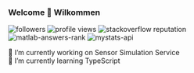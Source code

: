 ### Welcome 👋 Wilkommen

![followers](https://img.shields.io/github/followers/smamusa?style=flat)
![profile views](https://komarev.com/ghpvc/?username=smamusa&style=flat)
![stackoverflow reputation](https://img.shields.io/endpoint?style=flat&url=https%3A%2F%2Fmystats-api.herokuapp.com%2Fstackrep)
![matlab-answers-rank](https://img.shields.io/endpoint?style=flat&labelColor=grey&url=https%3A%2F%2Fmystats-api.herokuapp.com%2Fmatlab-answers-rank)
![mystats-api](https://img.shields.io/endpoint?style=flat&url=https%3A%2F%2Fmystats-api.herokuapp.com%2F)



🔭 I’m currently working on Sensor Simulation Service\
🌱 I’m currently learning TypeScript

<!--
**smamusa/smamusa** is a ✨ _special_ ✨ repository because its `README.md` (this file) appears on your GitHub profile.

Here are some ideas to get you started:

- 🔭 I’m currently working on ...
- 🌱 I’m currently learning ...
- 👯 I’m looking to collaborate on ...
- 🤔 I’m looking for help with ...
- 💬 Ask me about ...
- 📫 How to reach me: ...
- 😄 Pronouns: ...
- ⚡ Fun fact: ...
-->
